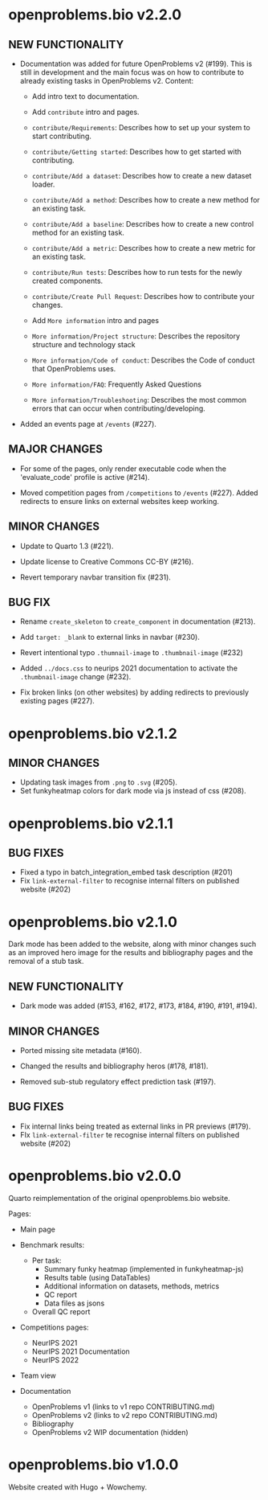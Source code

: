# openproblems.bio v2.2.0

## NEW FUNCTIONALITY

* Documentation was added for future OpenProblems v2 (#199). This is still in development and the main focus was on how to contribute to already existing tasks in OpenProblems v2. Content:

  * Add intro text to documentation.

  * Add `contribute` intro and pages.

  * `contribute/Requirements`: Describes how to set up your system to start contributing.

  * `contribute/Getting started`: Describes how to get started with contributing.

  * `contribute/Add a dataset`: Describes how to create a new dataset loader.

  * `contribute/Add a method`: Describes how to create a new method for an existing task.

  * `contribute/Add a baseline`: Describes how to create a new control method for an existing task.

  * `contribute/Add a metric`: Describes how to create a new metric for an existing task.
    
  * `contribute/Run tests`: Describes how to run tests for the newly created components.

  * `contribute/Create Pull Request`: Describes how to contribute your changes.

  * Add `More information` intro and pages

  * `More information/Project structure`: Describes the repository structure and technology stack

  * `More information/Code of conduct`: Describes the Code of conduct that OpenProblems uses.
    
  * `More information/FAQ`: Frequently Asked Questions

  * `More information/Troubleshooting`: Describes the most common errors that can occur when contributing/developing.

* Added an events page at `/events` (#227).

## MAJOR CHANGES

* For some of the pages, only render executable code when the 'evaluate_code' profile is active (#214).

* Moved competition pages from `/competitions` to `/events` (#227). Added redirects to ensure links on external websites keep working.

## MINOR CHANGES

* Update to Quarto 1.3 (#221).

* Update license to Creative Commons CC-BY (#216).
  
* Revert temporary navbar transition fix (#231).

## BUG FIX

* Rename `create_skeleton` to `create_component` in documentation (#213).

* Add `target: _blank` to external links in navbar (#230).

* Revert intentional typo `.thumnail-image` to `.thumbnail-image` (#232)

* Added `../docs.css` to neurips 2021 documentation to activate the `.thumbnail-image` change (#232).

* Fix broken links (on other websites) by adding redirects to previously existing pages (#227).

# openproblems.bio v2.1.2

## MINOR CHANGES

* Updating task images from `.png` to `.svg` (#205).
* Set funkyheatmap colors for dark mode via js instead of css (#208).

# openproblems.bio v2.1.1

## BUG FIXES

* Fixed a typo in batch_integration_embed task description (#201)
* Fix `link-external-filter` to recognise internal filters on published website (#202)

# openproblems.bio v2.1.0

Dark mode has been added to the website, along with minor changes such as
an improved hero image for the results and bibliography pages and the removal
of a stub task.

## NEW FUNCTIONALITY

* Dark mode was added (#153, #162, #172, #173, #184, #190, #191, #194).

## MINOR CHANGES

* Ported missing site metadata (#160).

* Changed the results and bibliography heros (#178, #181).

* Removed sub-stub regulatory effect prediction task (#197).
  
## BUG FIXES

* Fix internal links being treated as external links in PR previews (#179).
* FIx `link-external-filter` te recognise internal filters on published website (#202)

# openproblems.bio v2.0.0

Quarto reimplementation of the original openproblems.bio website.

Pages:

* Main page

* Benchmark results:
  - Per task:
    - Summary funky heatmap (implemented in funkyheatmap-js)
    - Results table (using DataTables)
    - Additional information on datasets, methods, metrics
    - QC report
    - Data files as jsons
  - Overall QC report

* Competitions pages:
  - NeurIPS 2021
  - NeurIPS 2021 Documentation
  - NeurIPS 2022

* Team view

* Documentation
  - OpenProblems v1 (links to v1 repo CONTRIBUTING.md)
  - OpenProblems v2 (links to v2 repo CONTRIBUTING.md)
  - Bibliography
  - OpenProblems v2 WIP documentation (hidden)

# openproblems.bio v1.0.0

Website created with Hugo + Wowchemy.
